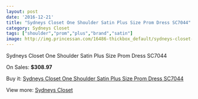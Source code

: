 ```yaml
---
layout: post
date: '2016-12-21'
title: "Sydneys Closet One Shoulder Satin Plus Size Prom Dress SC7044"
category: Sydneys Closet
tags: ["shoulder","prom","plus","brand","satin"]
image: http://img.princessan.com/16486-thickbox_default/sydneys-closet-one-shoulder-satin-plus-size-prom-dress-sc7044.jpg
---
```

Sydneys Closet One Shoulder Satin Plus Size Prom Dress SC7044

On Sales: **$308.97**
<a href="https://www.princessan.com/en/sydneys-closet/7778-sydneys-closet-one-shoulder-satin-plus-size-prom-dress-sc7044.html"><amp-img layout="responsive" width="600" height="600" src="//img.princessan.com/16486-thickbox_default/sydneys-closet-one-shoulder-satin-plus-size-prom-dress-sc7044.jpg" alt="Sydneys Closet One Shoulder Satin Plus Size Prom Dress SC7044 0" /></a>
<a href="https://www.princessan.com/en/sydneys-closet/7778-sydneys-closet-one-shoulder-satin-plus-size-prom-dress-sc7044.html"><amp-img layout="responsive" width="600" height="600" src="//img.princessan.com/16487-thickbox_default/sydneys-closet-one-shoulder-satin-plus-size-prom-dress-sc7044.jpg" alt="Sydneys Closet One Shoulder Satin Plus Size Prom Dress SC7044 1" /></a>

Buy it: [Sydneys Closet One Shoulder Satin Plus Size Prom Dress SC7044](https://www.princessan.com/en/sydneys-closet/7778-sydneys-closet-one-shoulder-satin-plus-size-prom-dress-sc7044.html "Sydneys Closet One Shoulder Satin Plus Size Prom Dress SC7044")

View more: [Sydneys Closet](https://www.princessan.com/en/63-sydneys-closet "Sydneys Closet")